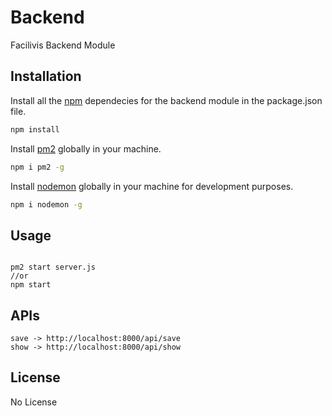 # Backend

Facilivis Backend Module

## Installation

Install all the [npm]("https://www.npmjs.com/") dependecies for the backend module in the package.json file.

```bash
npm install
```

Install [pm2]("https://www.npmjs.com/package/pm2") globally in your machine.

```bash
npm i pm2 -g
```

Install [nodemon]("https://www.npmjs.com/package/nodemon") globally in your machine for development purposes.

```bash
npm i nodemon -g
```

## Usage

```nodejs

pm2 start server.js
//or
npm start

```

## APIs

```nodejs
save -> http://localhost:8000/api/save
show -> http://localhost:8000/api/show

```

## License

No License
